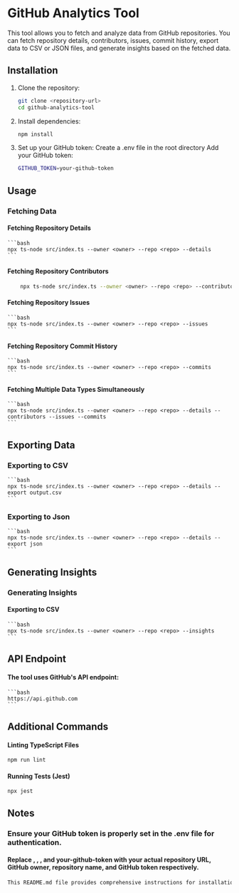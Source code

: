 # GitHub Analytics Tool

This tool allows you to fetch and analyze data from GitHub repositories. You can fetch repository details, contributors, issues, commit history, export data to CSV or JSON files, and generate insights based on the fetched data.

## Installation

1. Clone the repository:
   ```bash
   git clone <repository-url>
   cd github-analytics-tool
   ```
2. Install dependencies:
   ```bash
   npm install
   ```

3. Set up your GitHub token:
   Create a .env file in the root directory
   Add your GitHub token:
   ```bash
   GITHUB_TOKEN=your-github-token
   ```

## Usage
### Fetching Data
#### Fetching Repository Details
    ```bash
    npx ts-node src/index.ts --owner <owner> --repo <repo> --details
    ```

#### Fetching Repository Contributors
```bash
    npx ts-node src/index.ts --owner <owner> --repo <repo> --contributors
```

#### Fetching Repository Issues
    ```bash
    npx ts-node src/index.ts --owner <owner> --repo <repo> --issues
    ```
#### Fetching Repository Commit History
    ```bash
    npx ts-node src/index.ts --owner <owner> --repo <repo> --commits
    ```
#### Fetching Multiple Data Types Simultaneously
    ```bash
    npx ts-node src/index.ts --owner <owner> --repo <repo> --details --contributors --issues --commits
    ```
## Exporting Data
### Exporting to CSV
    ```bash
    npx ts-node src/index.ts --owner <owner> --repo <repo> --details --export output.csv
    ```
### Exporting to Json
    ```bash
    npx ts-node src/index.ts --owner <owner> --repo <repo> --details --export json
    ```
## Generating Insights
### Generating Insights
#### Exporting to CSV
    ```bash
    npx ts-node src/index.ts --owner <owner> --repo <repo> --insights
    ```

## API Endpoint
#### The tool uses GitHub's API endpoint:
    ```bash
    https://api.github.com
    ```
## Additional Commands
#### Linting TypeScript Files
```bash
npm run lint
```
#### Running Tests (Jest)
```bash
npx jest
```

## Notes
### Ensure your GitHub token is properly set in the .env file for authentication.
#### Replace <repository-url>, <owner>, <repo>, and your-github-token with your actual repository URL, GitHub owner, repository name, and GitHub token respectively.

```bash
This README.md file provides comprehensive instructions for installation, usage, API endpoint details, additional commands for linting and testing, and notes for configuring the GitHub token. Adjust the placeholders `<repository-url>`, `<owner>`, `<repo>`, and `your-github-token` with your specific repository information and token.
```
